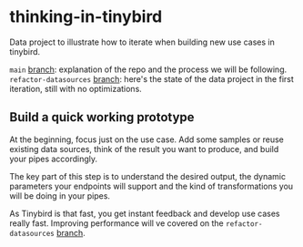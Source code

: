 # thinking-in-tinybird
Data project to illustrate how to iterate when building new use cases in tinybird.

`main` [branch](https://github.com/tinybirdco/thinking-in-tinybird): explanation of the repo and the process we will be following.  
`refactor-datasources` [branch](https://github.com/tinybirdco/thinking-in-tinybird/tree/first-draft): here's the state of the data project in the first iteration, still with no optimizations.

## Build a quick working prototype

At the beginning, focus just on the use case. Add some samples or reuse existing data sources, think of the result you want to produce, and build your pipes accordingly.

The key part of this step is to understand the desired output, the dynamic parameters your endpoints will support and the kind of transformations you will be doing in your pipes.

As Tinybird is that fast, you get instant feedback and develop use cases really fast. Improving performance will ve covered on the `refactor-datasources` [branch](https://github.com/tinybirdco/thinking-in-tinybird/tree/first-draft).
